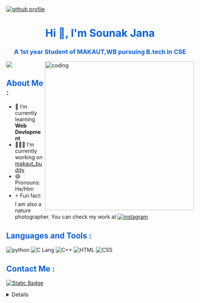 [![github profile](https://img.shields.io/badge/github-black?style=flat-square&logo=github)](https://github.com/janasounak)

<font color="#0960DA">
<h1 align="center">Hi 👋, I'm Sounak Jana</h1>
<h3 align="center">A 1st year Student of MAKAUT,WB pursuing B.tech in CSE</h3>
</font>

<img src="https://readme-typing-svg.herokuapp.com?font=Fira+Code&pause=1000&color=0960DA&background=7A787847&random=false&width=500&lines=Welcome+to+my+profile%F0%9F%98%8A;I'm+an+eager+learner+and+a+tech+lover+;Give+a+look+into+my+works+;Have+a+nice+day+!!" />

<img align="right" alt="coding" width="400" src="https://media.tenor.com/2uyENRmiUt0AAAAC/coding.gif">

<font color="#0960DA">
<h2>About Me :</h2>
</font>

- 🌱 I’m currently learning **Web Devlopment**
- 🧑🏼‍💻 I’m currently working on [makaut_buddy](https://github.com/Arindam200/makaut_buddy "makaut buddy")
- 😄 Pronouns: He/Him
- ⚡ Fun fact: I am also a nature photographer. You can check my work at [![instagram](https://img.shields.io/badge/chitrographer__sj-%23ffb7c5?logo=instagram)](https://www.instagram.com/chitrographer_sj/)

<font color="#0960DA">
<h2>Languages and Tools :</h2>
</font>

![python](https://img.shields.io/badge/Python-%233776AB?logo=python&logoColor=white)
![C Lang](https://img.shields.io/badge/C_Lang-%23A8B9CC?logo=C&logoColor=%2300599C)
![C++](https://img.shields.io/badge/C%2B%2B-%23A8B9CC?logo=C%2B%2B&logoColor=%2300599C)
![HTML](https://img.shields.io/badge/HTML-white?logo=HTML5&logoColor=%23E34F26)
![CSS](https://img.shields.io/badge/CSS-white?logo=CSS3&logoColor=%231572B6)

<font color="#0960DA">
<h2>Contact Me :</h2>
</font>

<a href="mailto:janasounak2022@gmail.com"><img alt="Static Badge" src="https://img.shields.io/badge/janasounak2022%40gmail.com-white?logo=gmail">

<details>

<summary><h2>My GitHub Stats</h2></summary>

<div align = "center">

<h2>My GitHub Stats<img src="https://github.githubassets.com/images/spinners/octocat-spinner-64.gif"/></h2>

</div>


<div align="center">
<table>
<tr>
<td width="45%">
<a href="http://www.github.com/janasounak"><img src="https://github-readme-stats.vercel.app/api?username=janasounak&show_icons=true&hide=&count_private=true&title_color=0891b2&text_color=ffffff&icon_color=0891b2&bg_color=1c1917&hide_border=true&show_icons=true" alt="janasounak's GitHub stats" /></a> 

</td>
<td width="45%">
 <a href="http://www.github.com/janasounak"><img src="https://github-readme-streak-stats.herokuapp.com/?user=janasounak&stroke=ffffff&background=1c1917&ring=0891b2&fire=0891b2&currStreakNum=ffffff&currStreakLabel=0891b2&sideNums=ffffff&sideLabels=ffffff&dates=ffffff&hide_border=true" /></a>
 </td>
</tr>
</table>


</div>

[![Sounak's github activity graph](https://github-readme-activity-graph.vercel.app/graph?username=janasounak)](https://github.com/ashutosh00710/github-readme-activity-graph)

</details>
